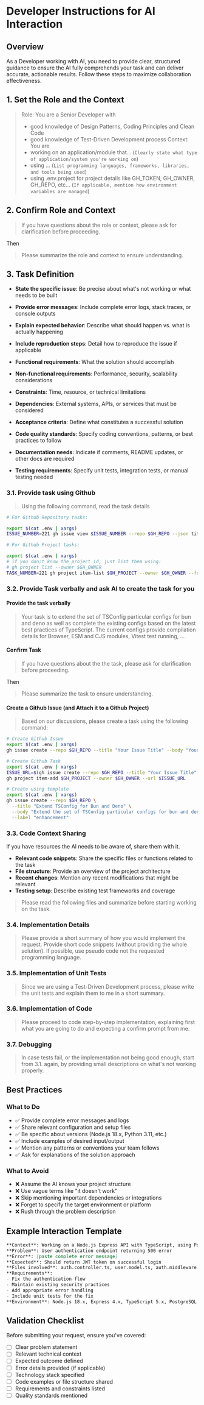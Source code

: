 # Developer Instructions for AI Interaction

## Overview

As a Developer working with AI, you need to provide clear, structured guidance to ensure the AI fully comprehends your task and can deliver accurate, actionable results. Follow these steps to maximize collaboration effectiveness.

## 1. Set the Role and the Context

> Role: You are a Senior Developer with
> - good knowledge of Design Patterns, Coding Principles and Clean Code
> - good knowledge of Test-Driven Development process
> Context: You are
> - working on an application/module that... (`Clearly state what type of application/system you're working on`)
> - using ... (`List programming languages, frameworks, libraries, and tools being used`)
> - using .env.project for project details like GH_TOKEN, GH_OWNER, GH_REPO, etc... (`If applicable, mention how environment variables are managed`)


## 2. Confirm Role and Context

> If you have questions about the role or context, please ask for clarification before proceeding.

Then

> Please summarize the role and context to ensure understanding.

## 3. Task Definition

- **State the specific issue**: Be precise about what's not working or what needs to be built
- **Provide error messages**: Include complete error logs, stack traces, or console outputs
- **Explain expected behavior**: Describe what should happen vs. what is actually happening
- **Include reproduction steps**: Detail how to reproduce the issue if applicable

- **Functional requirements**: What the solution should accomplish
- **Non-functional requirements**: Performance, security, scalability considerations
- **Constraints**: Time, resource, or technical limitations
- **Dependencies**: External systems, APIs, or services that must be considered

- **Acceptance criteria**: Define what constitutes a successful solution
- **Code quality standards**: Specify coding conventions, patterns, or best practices to follow
- **Documentation needs**: Indicate if comments, README updates, or other docs are required
- **Testing requirements**: Specify unit tests, integration tests, or manual testing needed

### 3.1. Provide task using Github

> Using the following command, read the task details

```bash
# For Github Repository tasks:

export $(cat .env | xargs)
ISSUE_NUMBER=221 gh issue view $ISSUE_NUMBER --repo $GH_REPO --json title,body,comments

# For Github Project tasks:

export $(cat .env | xargs)
# if you don;t know the project id, just list them using:
# gh project list --owner $GH_OWNER
TASK_NUMBER=221 gh project item-list $GH_PROJECT --owner $GH_OWNER --format json | jq '.items[] | select(.content.number == '$TASK_NUMBER') | {title: .content.title, body: .content.body}'
```

### 3.2. Provide Task verbally and ask AI to create the task for you

#### Provide the task verbally

>Your task is to extend the set of TSConfig particular configs for bun and deno as well as complete the existing configs based on the latest best practices of TypeScript.
> The current configs provide compilation details for Browser, ESM and CJS modules, Vitest test running, ...

#### Confirm Task

> If you have questions about the the task, please ask for clarification before proceeding.

Then

> Please summarize the task to ensure understanding.

#### Create a Github Issue (and Attach it to a Github Project)

> Based on our discussions, please create a task using the following command:

```bash
# Create Github Issue
export $(cat .env | xargs)
gh issue create --repo $GH_REPO --title "Your Issue Title" --body "Your issue description"

# Create Github Task
export $(cat .env | xargs)
ISSUE_URL=$(gh issue create --repo $GH_REPO --title "Your Issue Title" --body "Your issue description" --json url --jq '.url')
gh project item-add $GH_PROJECT --owner $GH_OWNER --url $ISSUE_URL

# Create using template
export $(cat .env | xargs)
gh issue create --repo $GH_REPO \
  --title "Extend TSConfig for Bun and Deno" \
  --body "Extend the set of TSConfig particular configs for bun and deno as well as complete the existing configs based on the latest best practices of TypeScript." \
  --label "enhancement"
```

### 3.3. Code Context Sharing

If you have resources the AI needs to be aware of, share them with it.

- **Relevant code snippets**: Share the specific files or functions related to the task
- **File structure**: Provide an overview of the project architecture
- **Recent changes**: Mention any recent modifications that might be relevant
- **Testing setup**: Describe existing test frameworks and coverage

> Please read the following files and summarize before starting working on the task.

### 3.4. Implementation Details

> Please provide a short summary of how you would implement the request. Provide short code snippets (without providing the whole solution). If possible, use pseudo code not the requested programming language.

### 3.5. Implementation of Unit Tests

> Since we are using a Test-Driven Development process, please write the unit tests and explain them to me in a short summary.


### 3.6. Implementation of Code

> Please proceed to code step-by-step implementation, explaining first what you are going to do and expecting a confirm prompt from me.

### 3.7. Debugging

> In case tests fail, or the implementation not being good enough, start from 3.1. again, by providing small descriptions on what's not working properly.

## Best Practices

### What to Do

- ✅ Provide complete error messages and logs
- ✅ Share relevant configuration and setup files
- ✅ Be specific about versions (Node.js 18.x, Python 3.11, etc.)
- ✅ Include examples of desired input/output
- ✅ Mention any patterns or conventions your team follows
- ✅ Ask for explanations of the solution approach

### What to Avoid

- ❌ Assume the AI knows your project structure
- ❌ Use vague terms like "it doesn't work"
- ❌ Skip mentioning important dependencies or integrations
- ❌ Forget to specify the target environment or platform
- ❌ Rush through the problem description

## Example Interaction Template

```markdown
**Context**: Working on a Node.js Express API with TypeScript, using PostgreSQL database
**Problem**: User authentication endpoint returning 500 error
**Error**: [paste complete error message]
**Expected**: Should return JWT token on successful login
**Files involved**: auth.controller.ts, user.model.ts, auth.middleware.ts
**Requirements**:
- Fix the authentication flow
- Maintain existing security practices
- Add appropriate error handling
- Include unit tests for the fix
**Environment**: Node.js 18.x, Express 4.x, TypeScript 5.x, PostgreSQL 14
```

## Validation Checklist

Before submitting your request, ensure you've covered:

- [ ] Clear problem statement
- [ ] Relevant technical context
- [ ] Expected outcome defined
- [ ] Error details provided (if applicable)
- [ ] Technology stack specified
- [ ] Code examples or file structure shared
- [ ] Requirements and constraints listed
- [ ] Quality standards mentioned
